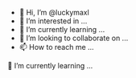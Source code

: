 - 👋 Hi, I’m @luckymaxl
- 👀 I’m interested in ...
- 🌱 I’m currently learning ...
- 💞️ I’m looking to collaborate on ...
- 📫 How to reach me ...

<!---
luckymaxl/luckymaxl is a ✨ special ✨ repository because its `README.md` (this file) appears on your GitHub profile.
You can click the Preview link to take a look at your changes.
--->🌱 I’m currently learning ...


